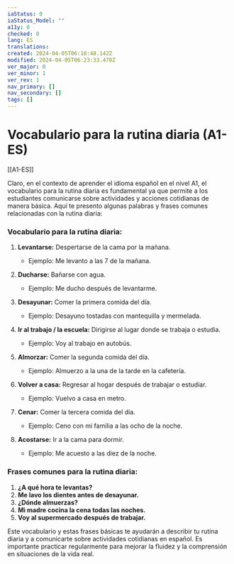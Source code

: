 ```yaml
---
iaStatus: 0
iaStatus_Model: ""
a11y: 0
checked: 0
lang: ES
translations: 
created: 2024-04-05T06:18:48.142Z
modified: 2024-04-05T06:23:33.470Z
ver_major: 0
ver_minor: 1
ver_rev: 1
nav_primary: []
nav_secondary: []
tags: []
---
```

# Vocabulario para la rutina diaria (A1-ES)

[[A1-ES]]

Claro, en el contexto de aprender el idioma español en el nivel A1, el vocabulario para la rutina diaria es fundamental ya que permite a los estudiantes comunicarse sobre actividades y acciones cotidianas de manera básica. Aquí te presento algunas palabras y frases comunes relacionadas con la rutina diaria:

### Vocabulario para la rutina diaria:

1. **Levantarse:** Despertarse de la cama por la mañana.
   - Ejemplo: Me levanto a las 7 de la mañana.

2. **Ducharse:** Bañarse con agua.
   - Ejemplo: Me ducho después de levantarme.

3. **Desayunar:** Comer la primera comida del día.
   - Ejemplo: Desayuno tostadas con mantequilla y mermelada.

4. **Ir al trabajo / la escuela:** Dirigirse al lugar donde se trabaja o estudia.
   - Ejemplo: Voy al trabajo en autobús.

5. **Almorzar:** Comer la segunda comida del día.
   - Ejemplo: Almuerzo a la una de la tarde en la cafetería.

6. **Volver a casa:** Regresar al hogar después de trabajar o estudiar.
   - Ejemplo: Vuelvo a casa en metro.

7. **Cenar:** Comer la tercera comida del día.
   - Ejemplo: Ceno con mi familia a las ocho de la noche.

8. **Acostarse:** Ir a la cama para dormir.
   - Ejemplo: Me acuesto a las diez de la noche.

### Frases comunes para la rutina diaria:

1. **¿A qué hora te levantas?**
2. **Me lavo los dientes antes de desayunar.**
3. **¿Dónde almuerzas?**
4. **Mi madre cocina la cena todas las noches.**
5. **Voy al supermercado después de trabajar.**

Este vocabulario y estas frases básicas te ayudarán a describir tu rutina diaria y a comunicarte sobre actividades cotidianas en español. Es importante practicar regularmente para mejorar la fluidez y la comprensión en situaciones de la vida real.